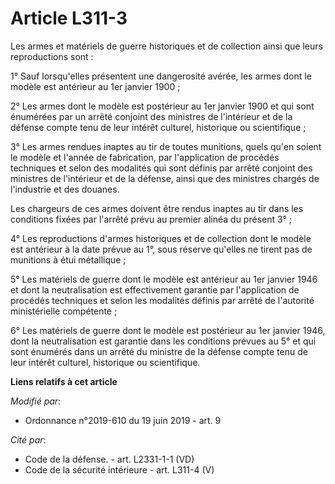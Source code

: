 # Article L311-3

Les armes et matériels de guerre historiques et de collection ainsi que leurs reproductions sont :

1° Sauf lorsqu'elles présentent une dangerosité avérée, les armes dont le modèle est antérieur au 1er janvier 1900 ;

2° Les armes dont le modèle est postérieur au 1er janvier 1900 et qui sont énumérées par un arrêté conjoint des ministres de
l'intérieur et de la défense compte tenu de leur intérêt culturel, historique ou scientifique ;

3° Les armes rendues inaptes au tir de toutes munitions, quels qu'en soient le modèle et l'année de fabrication, par
l'application de procédés techniques et selon des modalités qui sont définis par arrêté conjoint des ministres de l'intérieur
et de la défense, ainsi que des ministres chargés de l'industrie et des douanes.

Les chargeurs de ces armes doivent être rendus inaptes au tir dans les conditions fixées par l'arrêté prévu au premier alinéa
du présent 3° ;

4° Les reproductions d'armes historiques et de collection dont le modèle est antérieur à la date prévue au 1°, sous réserve
qu'elles ne tirent pas de munitions à étui métallique ;

5° Les matériels de guerre dont le modèle est antérieur au 1er janvier 1946 et dont la neutralisation est effectivement
garantie par l'application de procédés techniques et selon les modalités définis par arrêté de l'autorité ministérielle
compétente ;

6° Les matériels de guerre dont le modèle est postérieur au 1er janvier 1946, dont la neutralisation est garantie dans les
conditions prévues au 5° et qui sont énumérés dans un arrêté du ministre de la défense compte tenu de leur intérêt culturel,
historique ou scientifique.

**Liens relatifs à cet article**

_Modifié par_:

  - Ordonnance n°2019-610 du 19 juin 2019 - art. 9

_Cité par_:

  - Code de la défense. - art. L2331-1-1 (VD)
  - Code de la sécurité intérieure - art. L311-4 (V)
